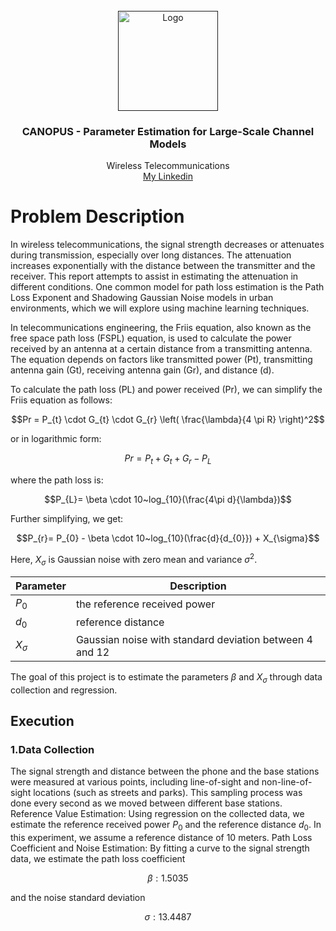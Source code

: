 <!-- PROJECT LOGO -->
<br />
<div align="center">
  <a href="">
    <img src="https://www.pasternack.com/Images/reference-tools/images/Friis%20Equation.png" alt="Logo" width="160" height="160">
  </a>

  <h3 align="center">CANOPUS - Parameter Estimation for Large-Scale Channel Models</h3>

  <p align="center">
    Wireless Telecommunications
    <br />
    <a href="linkedin.com/in/ali-fathi-vafegh-84bb0a274/">My Linkedin</a>
  </p>
</div>

# Problem Description

In wireless telecommunications, the signal strength decreases or attenuates during transmission, especially over long distances. The attenuation increases exponentially with the distance between the transmitter and the receiver. This report attempts to assist in estimating the attenuation in different conditions. One common model for path loss estimation is the Path Loss Exponent and Shadowing Gaussian Noise models in urban environments, which we will explore using machine learning techniques.

In telecommunications engineering, the Friis equation, also known as the free space path loss (FSPL) equation, is used to calculate the power received by an antenna at a certain distance from a transmitting antenna. The equation depends on factors like transmitted power (Pt), transmitting antenna gain (Gt), receiving antenna gain (Gr), and distance (d).

To calculate the path loss (PL) and power received (Pr), we can simplify the Friis equation as follows:

$$Pr = P_{t} \cdot G_{t} \cdot G_{r} \left( \frac{\lambda}{4 \pi R} \right)^2$$

or in logarithmic form:

$$Pr = P_{t} + G_{t} + G_{r} - P_{L}$$

where the path loss is:

$$P_{L}= \beta \cdot 10~log_{10}(\frac{4\pi d}{\lambda})$$

Further simplifying, we get:

$$P_{r}= P_{0} - \beta \cdot 10~log_{10}(\frac{d}{d_{0}}) + X_{\sigma}$$

Here, $X_{\sigma}$ is Gaussian noise with zero mean and variance $\sigma^2$.

| Parameter    | Description                                             |
| ------------ | ------------------------------------------------------- |
| $P_{0}$      | the reference received power                            |
| $d_{0}$      | reference distance                                      |
| $X_{\sigma}$ | Gaussian noise with standard deviation between 4 and 12 |

The goal of this project is to estimate the parameters
$\beta$ and $X_{\sigma}$ through data collection and regression.

## Execution

### 1.Data Collection

The signal strength and distance between the phone and the base stations were measured at various points, including line-of-sight and non-line-of-sight locations (such as streets and parks). This sampling process was done every second as we moved between different base stations.
Reference Value Estimation: Using regression on the collected data, we estimate the reference received power
$P_{0}$​
and the reference distance
$d_{0}$.
In this experiment, we assume a reference distance of 10 meters.
Path Loss Coefficient and Noise Estimation: By fitting a curve to the signal strength data, we estimate the path loss coefficient

$$\beta : 1.5035$$

and the noise standard deviation

$$\sigma : 13.4487$$
